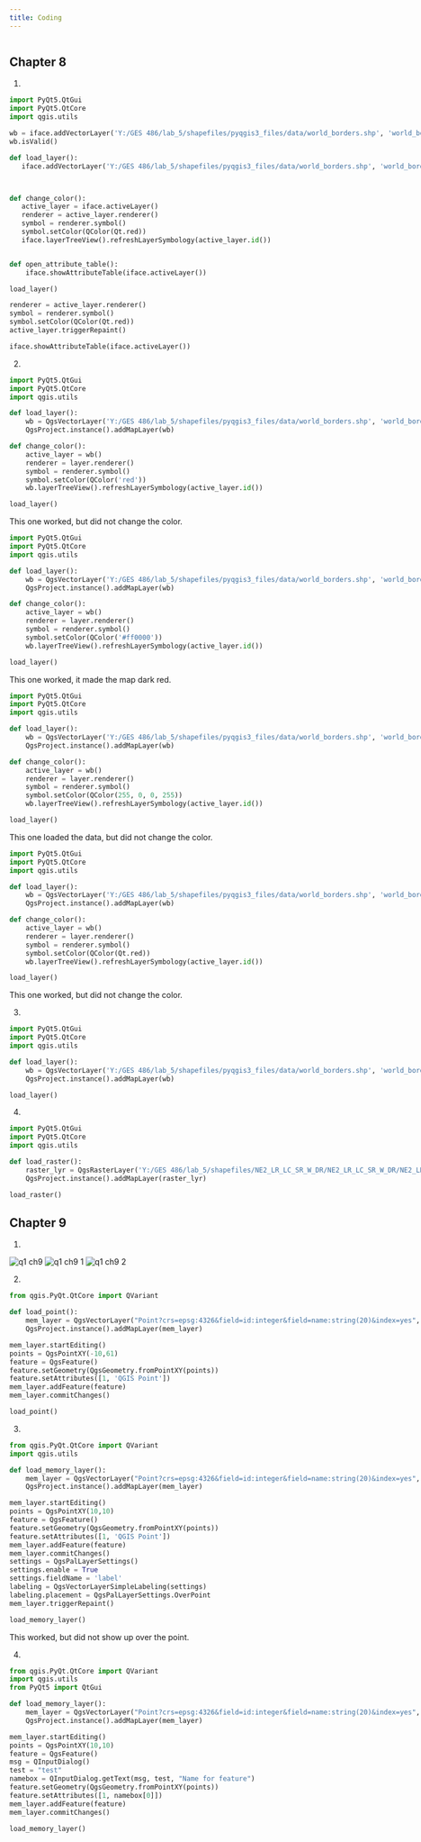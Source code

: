 ```yaml
---
title: Coding
---
```

<!--This is the first row of projects -->
<div style="display:table-row; width:100%; table-layout: fixed">
<div style="display: table-cell; width:370px; margin-right:3px" markdown="1">

## Chapter 8
1)
````python
import PyQt5.QtGui
import PyQt5.QtCore
import qgis.utils

wb = iface.addVectorLayer('Y:/GES 486/lab_5/shapefiles/pyqgis3_files/data/world_borders.shp', 'world_borders', 'ogr')
wb.isValid()

def load_layer():
   iface.addVectorLayer('Y:/GES 486/lab_5/shapefiles/pyqgis3_files/data/world_borders.shp', 'world_borders', 'ogr')



def change_color():
   active_layer = iface.activeLayer()
   renderer = active_layer.renderer()
   symbol = renderer.symbol()
   symbol.setColor(QColor(Qt.red))
   iface.layerTreeView().refreshLayerSymbology(active_layer.id())


def open_attribute_table():
    iface.showAttributeTable(iface.activeLayer())

load_layer()

renderer = active_layer.renderer()
symbol = renderer.symbol()
symbol.setColor(QColor(Qt.red))
active_layer.triggerRepaint()

iface.showAttributeTable(iface.activeLayer())
````

2)
````Python
import PyQt5.QtGui
import PyQt5.QtCore
import qgis.utils

def load_layer():
    wb = QgsVectorLayer('Y:/GES 486/lab_5/shapefiles/pyqgis3_files/data/world_borders.shp', 'world_borders', 'ogr')
    QgsProject.instance().addMapLayer(wb)

def change_color():
    active_layer = wb()
    renderer = layer.renderer()
    symbol = renderer.symbol()
    symbol.setColor(QColor('red'))
    wb.layerTreeView().refreshLayerSymbology(active_layer.id())

load_layer()
````
This one worked, but did not change the color.

````Python
import PyQt5.QtGui
import PyQt5.QtCore
import qgis.utils

def load_layer():
    wb = QgsVectorLayer('Y:/GES 486/lab_5/shapefiles/pyqgis3_files/data/world_borders.shp', 'world_borders', 'ogr')
    QgsProject.instance().addMapLayer(wb)

def change_color():
    active_layer = wb()
    renderer = layer.renderer()
    symbol = renderer.symbol()
    symbol.setColor(QColor('#ff0000'))
    wb.layerTreeView().refreshLayerSymbology(active_layer.id())

load_layer()
````
This one worked, it made the map dark red.

````Python
import PyQt5.QtGui
import PyQt5.QtCore
import qgis.utils

def load_layer():
    wb = QgsVectorLayer('Y:/GES 486/lab_5/shapefiles/pyqgis3_files/data/world_borders.shp', 'world_borders', 'ogr')
    QgsProject.instance().addMapLayer(wb)

def change_color():
    active_layer = wb()
    renderer = layer.renderer()
    symbol = renderer.symbol()
    symbol.setColor(QColor(255, 0, 0, 255))
    wb.layerTreeView().refreshLayerSymbology(active_layer.id())

load_layer()
````
This one loaded the data, but did not change the color.
````Python
import PyQt5.QtGui
import PyQt5.QtCore
import qgis.utils

def load_layer():
    wb = QgsVectorLayer('Y:/GES 486/lab_5/shapefiles/pyqgis3_files/data/world_borders.shp', 'world_borders', 'ogr')
    QgsProject.instance().addMapLayer(wb)

def change_color():
    active_layer = wb()
    renderer = layer.renderer()
    symbol = renderer.symbol()
    symbol.setColor(QColor(Qt.red))
    wb.layerTreeView().refreshLayerSymbology(active_layer.id())

load_layer()
````
This one worked, but did not change the color.

3)
````Python
import PyQt5.QtGui
import PyQt5.QtCore
import qgis.utils

def load_layer():
    wb = QgsVectorLayer('Y:/GES 486/lab_5/shapefiles/pyqgis3_files/data/world_borders.shp', 'world_borders', 'ogr')
    QgsProject.instance().addMapLayer(wb)

load_layer()
````
4)
````Python
import PyQt5.QtGui
import PyQt5.QtCore
import qgis.utils

def load_raster():
    raster_lyr = QgsRasterLayer('Y:/GES 486/lab_5/shapefiles/NE2_LR_LC_SR_W_DR/NE2_LR_LC_SR_W_DR/NE2_LR_LC_SR_W_DR.tif', 'NE2_LR_LC_SR_W_DR')
    QgsProject.instance().addMapLayer(raster_lyr)

load_raster()
````
## Chapter 9
1)
![q1 ch9](https://user-images.githubusercontent.com/42807705/49679079-bc6a1380-fa56-11e8-88d5-beecd47c3dc7.PNG)
![q1 ch9 1](https://user-images.githubusercontent.com/42807705/49679080-bc6a1380-fa56-11e8-85a8-fb4f21a20e60.PNG)
![q1 ch9 2](https://user-images.githubusercontent.com/42807705/49679078-bc6a1380-fa56-11e8-8659-dc96c174103f.PNG)

2)
````Python
from qgis.PyQt.QtCore import QVariant

def load_point():
    mem_layer = QgsVectorLayer("Point?crs=epsg:4326&field=id:integer&field=name:string(20)&index=yes", "Roads", "memory")
    QgsProject.instance().addMapLayer(mem_layer)

mem_layer.startEditing()
points = QgsPointXY(-10,61)
feature = QgsFeature()
feature.setGeometry(QgsGeometry.fromPointXY(points))
feature.setAttributes([1, 'QGIS Point'])
mem_layer.addFeature(feature)
mem_layer.commitChanges()

load_point()
````
3)
````Python
from qgis.PyQt.QtCore import QVariant
import qgis.utils

def load_memory_layer():
    mem_layer = QgsVectorLayer("Point?crs=epsg:4326&field=id:integer&field=name:string(20)&index=yes", "Points", "memory")
    QgsProject.instance().addMapLayer(mem_layer)

mem_layer.startEditing()
points = QgsPointXY(10,10)
feature = QgsFeature()
feature.setGeometry(QgsGeometry.fromPointXY(points))
feature.setAttributes([1, 'QGIS Point'])
mem_layer.addFeature(feature)
mem_layer.commitChanges()
settings = QgsPalLayerSettings()
settings.enable = True
settings.fieldName = 'label'
labeling = QgsVectorLayerSimpleLabeling(settings)
labeling.placement = QgsPalLayerSettings.OverPoint
mem_layer.triggerRepaint()

load_memory_layer()
````
This worked, but did not show up over the point.

4)
````Python
from qgis.PyQt.QtCore import QVariant
import qgis.utils
from PyQt5 import QtGui

def load_memory_layer():
    mem_layer = QgsVectorLayer("Point?crs=epsg:4326&field=id:integer&field=name:string(20)&index=yes", "Points", "memory")
    QgsProject.instance().addMapLayer(mem_layer)

mem_layer.startEditing()
points = QgsPointXY(10,10)
feature = QgsFeature()
msg = QInputDialog()
test = "test"
namebox = QInputDialog.getText(msg, test, "Name for feature")
feature.setGeometry(QgsGeometry.fromPointXY(points))
feature.setAttributes([1, namebox[0]])
mem_layer.addFeature(feature)
mem_layer.commitChanges()

load_memory_layer()
````
